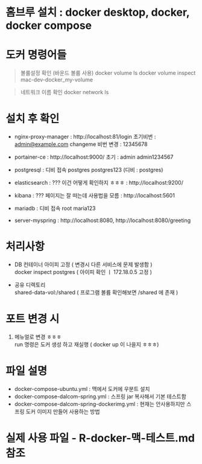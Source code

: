 # 홈브루 설치 : docker desktop, docker, docker compose

# 도커 명령어들

> 볼륨설정 확인 (바운드 볼륨 사용)
> docker volume ls
> docker volume inspect mac-dev-docker_my-volume

> 네트워크 이름 확인
> docker network ls

# 설치 후 확인

- nginx-proxy-manager
  : http://localhost:81/login 초기비번 : admin@example.com changeme
  비번 변경 : 12345678

- portainer-ce
  : http://localhost:9000/ 초기 : admin admin1234567

- postgresql
  : 디비 접속 postgres postgres123 (디비 : postgres)

- elasticsearch : ??? 이건 어떻게 확인하지 ㅎㅎㅎ
  : http://localhost:9200/

- kibana : ??? 페이지는 잘 떠는데 사용법을 모름
  : http://localhost:5601

- mariadb
  : 디비 접속 root maria123

- server-myspring
  : http://localhost:8080, http://localhost:8080/greeting

# 처리사항

- DB 컨테이너 아이피 고정 ( 변경시 다른 서비스에 문제 발생함 )  
  docker inspect postgres ( 아이피 확인 ㅣ 172.18.0.5 고정 )

- 공유 디렉토리  
  shared-data-vol:/shared ( 프로그램 볼륨 확인해보면 /shared 에 존재 )

# 포트 변경 시

1. 메뉴얼로 변경 ㅎㅎㅎ  
   run 명령은 도커 생성 하고 재실행 ( docker up 이 나을지 ㅎㅎㅎ)

# 파일 설명
- docker-compose-ubuntu.yml : 맥에서 도커에 우분트 설치
- docker-compose-dalcom-spring.yml : 스프링 jar 복사해서 기본 테스트함
- docker-compose-dalcom-spring-dockerimg.yml : 현재는 안사용하지만 스프링 도커 이미지 만들어 사용하는 방법

 # 실제 사용 파일 - R-docker-맥-테스트.md 참조
